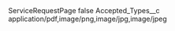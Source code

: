 <?xml version="1.0" encoding="UTF-8"?>
<CustomMetadata xmlns="http://soap.sforce.com/2006/04/metadata" xmlns:xsi="http://www.w3.org/2001/XMLSchema-instance" xmlns:xsd="http://www.w3.org/2001/XMLSchema">
    <label>ServiceRequestPage</label>
    <protected>false</protected>
    <values>
        <field>Accepted_Types__c</field>
        <value xsi:type="xsd:string">application/pdf,image/png,image/jpg,image/jpeg</value> 
    </values>
</CustomMetadata>
